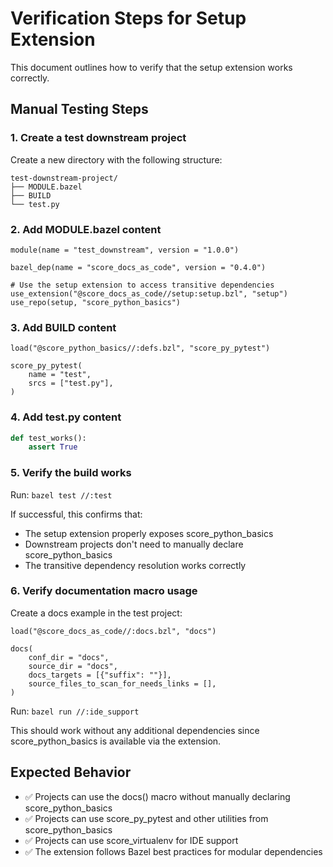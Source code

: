 # Verification Steps for Setup Extension

This document outlines how to verify that the setup extension works correctly.

## Manual Testing Steps

### 1. Create a test downstream project

Create a new directory with the following structure:

```
test-downstream-project/
├── MODULE.bazel
├── BUILD
└── test.py
```

### 2. Add MODULE.bazel content

```starlark
module(name = "test_downstream", version = "1.0.0")

bazel_dep(name = "score_docs_as_code", version = "0.4.0")

# Use the setup extension to access transitive dependencies
use_extension("@score_docs_as_code//setup:setup.bzl", "setup")
use_repo(setup, "score_python_basics")
```

### 3. Add BUILD content

```starlark
load("@score_python_basics//:defs.bzl", "score_py_pytest")

score_py_pytest(
    name = "test",
    srcs = ["test.py"],
)
```

### 4. Add test.py content

```python
def test_works():
    assert True
```

### 5. Verify the build works

Run: `bazel test //:test`

If successful, this confirms that:
- The setup extension properly exposes score_python_basics
- Downstream projects don't need to manually declare score_python_basics
- The transitive dependency resolution works correctly

### 6. Verify documentation macro usage

Create a docs example in the test project:

```starlark
load("@score_docs_as_code//:docs.bzl", "docs")

docs(
    conf_dir = "docs",
    source_dir = "docs", 
    docs_targets = [{"suffix": ""}],
    source_files_to_scan_for_needs_links = [],
)
```

Run: `bazel run //:ide_support`

This should work without any additional dependencies since score_python_basics is available via the extension.

## Expected Behavior

- ✅ Projects can use the docs() macro without manually declaring score_python_basics
- ✅ Projects can use score_py_pytest and other utilities from score_python_basics
- ✅ Projects can use score_virtualenv for IDE support
- ✅ The extension follows Bazel best practices for modular dependencies